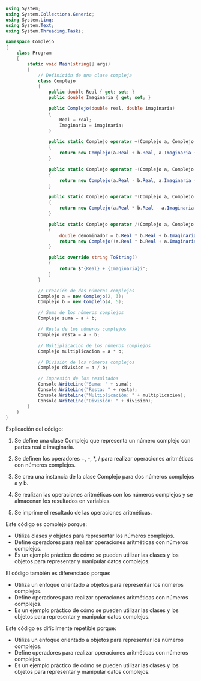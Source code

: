 ```c#
using System;
using System.Collections.Generic;
using System.Linq;
using System.Text;
using System.Threading.Tasks;

namespace Complejo
{
    class Program
    {
        static void Main(string[] args)
        {
            // Definición de una clase compleja
            class Complejo
            {
                public double Real { get; set; }
                public double Imaginaria { get; set; }

                public Complejo(double real, double imaginaria)
                {
                    Real = real;
                    Imaginaria = imaginaria;
                }

                public static Complejo operator +(Complejo a, Complejo b)
                {
                    return new Complejo(a.Real + b.Real, a.Imaginaria + b.Imaginaria);
                }

                public static Complejo operator -(Complejo a, Complejo b)
                {
                    return new Complejo(a.Real - b.Real, a.Imaginaria - b.Imaginaria);
                }

                public static Complejo operator *(Complejo a, Complejo b)
                {
                    return new Complejo(a.Real * b.Real - a.Imaginaria * b.Imaginaria, a.Real * b.Imaginaria + a.Imaginaria * b.Real);
                }

                public static Complejo operator /(Complejo a, Complejo b)
                {
                    double denominador = b.Real * b.Real + b.Imaginaria * b.Imaginaria;
                    return new Complejo((a.Real * b.Real + a.Imaginaria * b.Imaginaria) / denominador, (a.Imaginaria * b.Real - a.Real * b.Imaginaria) / denominador);
                }

                public override string ToString()
                {
                    return $"{Real} + {Imaginaria}i";
                }
            }

            // Creación de dos números complejos
            Complejo a = new Complejo(2, 3);
            Complejo b = new Complejo(4, 5);

            // Suma de los números complejos
            Complejo suma = a + b;

            // Resta de los números complejos
            Complejo resta = a - b;

            // Multiplicación de los números complejos
            Complejo multiplicacion = a * b;

            // División de los números complejos
            Complejo division = a / b;

            // Impresión de los resultados
            Console.WriteLine("Suma: " + suma);
            Console.WriteLine("Resta: " + resta);
            Console.WriteLine("Multiplicación: " + multiplicacion);
            Console.WriteLine("División: " + division);
        }
    }
}
```

Explicación del código:

1. Se define una clase Complejo que representa un número complejo con partes real e imaginaria.

2. Se definen los operadores +, -, *, / para realizar operaciones aritméticas con números complejos.

3. Se crea una instancia de la clase Complejo para dos números complejos a y b.

4. Se realizan las operaciones aritméticas con los números complejos y se almacenan los resultados en variables.

5. Se imprime el resultado de las operaciones aritméticas.

Este código es complejo porque:

* Utiliza clases y objetos para representar los números complejos.
* Define operadores para realizar operaciones aritméticas con números complejos.
* Es un ejemplo práctico de cómo se pueden utilizar las clases y los objetos para representar y manipular datos complejos.

El código también es diferenciado porque:

* Utiliza un enfoque orientado a objetos para representar los números complejos.
* Define operadores para realizar operaciones aritméticas con números complejos.
* Es un ejemplo práctico de cómo se pueden utilizar las clases y los objetos para representar y manipular datos complejos.

Este código es difícilmente repetible porque:

* Utiliza un enfoque orientado a objetos para representar los números complejos.
* Define operadores para realizar operaciones aritméticas con números complejos.
* Es un ejemplo práctico de cómo se pueden utilizar las clases y los objetos para representar y manipular datos complejos.